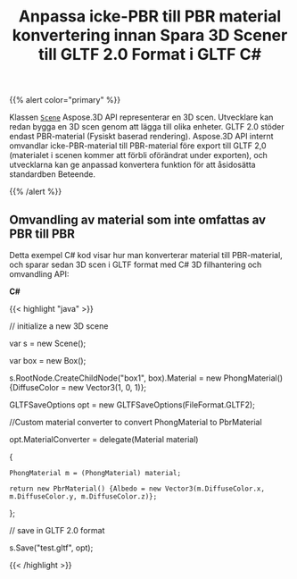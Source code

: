 ﻿---
title: Anpassa icke-PBR till PBR material konvertering innan Spara 3D Scener till GLTF 2.0 Format i GLTF C#
linktitle: Anpassa icke-PBR till PBR material konvertering innan Spara 3D Scener till GLTF 2.0 Format
type: docs
weight: 70
url: /sv/net/customize-non-pbr-to-pbr-materials-conversion-before-saving-3d-scenes-to-gltf-2-0-format/
description: Scenklassen av Aspose.3D API representerar en 3D scen. Utvecklare kan redan bygga en 3D scen genom att lägga till olika enheter. GLTF 2.0 stöder endast PBR-material (Fysiskt baserad rendering). Aspose.3D API internt omvandlar icke-PBR-material till PBR-material före export till GLTF 2,0 ..
---
{{% alert color="primary" %}} 

Klassen [`Scene`](https://reference.aspose.com/3d/net/aspose.threed/scene) Aspose.3D API representerar en 3D scen. Utvecklare kan redan bygga en 3D scen genom att lägga till olika enheter. GLTF 2.0 stöder endast PBR-material (Fysiskt baserad rendering). Aspose.3D API internt omvandlar icke-PBR-material till PBR-material före export till GLTF 2,0 (materialet i scenen kommer att förbli oförändrat under exporten), och utvecklarna kan ge anpassad konvertera funktion för att åsidosätta standardben Beteende.

{{% /alert %}} 
## **Omvandling av material som inte omfattas av PBR till PBR**
Detta exempel C# kod visar hur man konverterar material till PBR-material, och sparar sedan 3D scen i GLTF format med C# 3D filhantering och omvandling API:

**C#**

{{< highlight "java" >}}

 // initialize a new 3D scene

var s = new Scene();

var box = new Box();

s.RootNode.CreateChildNode("box1", box).Material = new PhongMaterial() {DiffuseColor = new Vector3(1, 0, 1)};

GLTFSaveOptions opt = new GLTFSaveOptions(FileFormat.GLTF2);

//Custom material converter to convert PhongMaterial to PbrMaterial

opt.MaterialConverter = delegate(Material material)

{

    PhongMaterial m = (PhongMaterial) material;

    return new PbrMaterial() {Albedo = new Vector3(m.DiffuseColor.x, m.DiffuseColor.y, m.DiffuseColor.z)};

};

// save in GLTF 2.0 format

s.Save("test.gltf", opt);

{{< /highlight >}}
